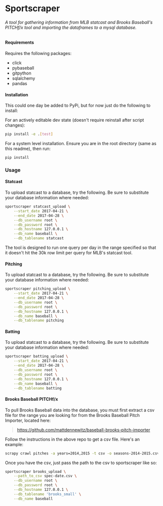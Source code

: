 # Sportscraper
###### A tool for gathering information from MLB statcast and Brooks Baseball's PITCHf/x tool and importing the dataframes to a mysql database.

#### Requirements
Requires the following packages:
* click
* pybaseball
* gitpython
* sqlalchemy
* pandas

#### Installation

This could one day be added to PyPi, but for now just do the following to install:

For an actively editable dev state (doesn't require reinstall after script changes):
```bash
pip install -e .[test]
```

For a system level installation. Ensure you are in the root directory (same as this readme), then run:
```bash
pip install
```

### Usage

#### Statcast

To upload statcast to a database, try the following.  Be sure to substitute your database information where needed:
```bash
sportscraper statcast_upload \
    --start_date 2017-04-21 \
    --end_date 2017-04-28 \
    --db_username root \
    --db_password root \
    --db_hostname 127.0.0.1 \
    --db_name baseball \
    --db_tablename statcast
```

The tool is designed to run one query per day in the range specified so that it doesn't hit the 30k row limit per query for MLB's statcast tool.

#### Pitching

To upload statcast to a database, try the following.  Be sure to substitute your database information where needed:
```bash
sportscraper pitching_upload \
    --start_date 2017-04-21 \
    --end_date 2017-04-28 \
    --db_username root \
    --db_password root \
    --db_hostname 127.0.0.1 \
    --db_name baseball \
    --db_tablename pitching
```

#### Batting

To upload statcast to a database, try the following.  Be sure to substitute your database information where needed:
```bash
sportscraper batting_upload \
    --start_date 2017-04-21 \
    --end_date 2017-04-28 \
    --db_username root \
    --db_password root \
    --db_hostname 127.0.0.1 \
    --db_name baseball \
    --db_tablename batting
```

#### Brooks Baseball PITCHf/x

To pull Brooks Baseball data into the database, you must first extract a csv file for the range you are looking for
from the Brooks Baseball Pitch Importer, located here:

> <https://github.com/mattdennewitz/baseball-brooks-pitch-importer>

Follow the instructions in the above repo to get a csv file.  Here's an example:

```bash
scrapy crawl pitches -a years=2014,2015 -t csv -o seasons-2014-2015.csv
```

Once you have the csv, just pass the path to the csv to sportscraper like so:

```bash
sportscraper brooks_upload \
    --path_to_csv spec-date.csv \
    --db_username root \
    --db_password root \
    --db_hostname 127.0.0.1 \
    --db_tablename 'brooks_small' \
    --db_name baseball
```